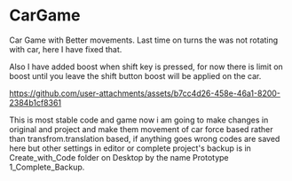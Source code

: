 # CarGame
Car Game with Better movements.
Last time on turns the was not rotating with car, here I have fixed that.

Also I have added boost when shift key is pressed, for now there is limit on boost until you leave the shift button boost will be applied on the car.




https://github.com/user-attachments/assets/b7cc4d26-458e-46a1-8200-2384b1cf8361


This is most stable code and game now i am going to make changes in original and project and make them movement of car force based rather than transfrom.translation based, if anything goes wrong codes are saved here but other settings in editor or complete project's backup is in Create_with_Code folder on Desktop by the name Prototype 1_Complete_Backup.

